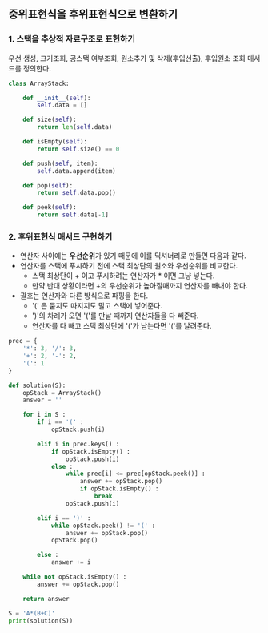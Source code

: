 ## 중위표현식을 후위표현식으로 변환하기

### 1. 스택을 추상적 자료구조로 표현하기
우선 생성, 크기조회, 공스택 여부조회, 원소추가 및 삭제(후입선출),
후입원소 조회 매서드를 정의한다.  
```python
class ArrayStack:

    def __init__(self):
        self.data = []

    def size(self):
        return len(self.data)

    def isEmpty(self):
        return self.size() == 0

    def push(self, item):
        self.data.append(item)

    def pop(self):
        return self.data.pop()

    def peek(self):
        return self.data[-1]
```

### 2. 후위표현식 매서드 구현하기
- 연산자 사이에는 **우선순위**가 있기 때문에 이를 딕셔너리로 만들면 다음과 같다.
- 연산자를 스택에 푸시하기 전에 스택 최상단의 원소와 우선순위를 비교한다. 
    - 스택 최상단이 + 이고 푸시하려는 연산자가 * 이면 그냥 넣는다. 
    - 만약 반대 상황이라면 +의 우선순위가 높아질때까지 연산자를 빼내야 한다. 
- 괄호는 연산자와 다른 방식으로 파핑을 한다. 
    - '(' 은 묻지도 따지지도 말고 스택에 넣어준다. 
    - ')'의 차례가 오면 '('를 만날 때까지 연산자들을 다 빼준다. 
    - 연산자를 다 빼고 스택 최상단에 '('가 남는다면 '('를 날려준다.
```python
prec = {
    '*': 3, '/': 3,
    '+': 2, '-': 2,
    '(': 1
}

def solution(S):
    opStack = ArrayStack()
    answer = ''

    for i in S :
        if i == '(' : 
            opStack.push(i)

        elif i in prec.keys() : 
            if opStack.isEmpty() : 
                opStack.push(i)
            else : 
                while prec[i] <= prec[opStack.peek()] : 
                    answer += opStack.pop()
                    if opStack.isEmpty() : 
                        break
                opStack.push(i)

        elif i == ')' : 
            while opStack.peek() != '(' : 
                answer += opStack.pop()
            opStack.pop()

        else : 
            answer += i

    while not opStack.isEmpty() : 
        answer += opStack.pop()

    return answer

S = 'A*(B+C)'
print(solution(S))
```